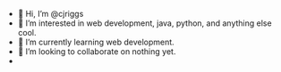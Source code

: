 - 👋 Hi, I’m @cjriggs
- 👀 I’m interested in web development, java, python, and anything else cool.
- 🌱 I’m currently learning web development.
- 💞️ I’m looking to collaborate on nothing yet.
-

<!---
cjriggs/cjriggs is a ✨ special ✨ repository because its `README.md` (this file) appears on your GitHub profile.
You can click the Preview link to take a look at your changes.
--->
